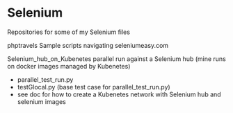 # Selenium
Repositories for some of my Selenium files

phptravels
Sample scripts navigating seleniumeasy.com

Selenium_hub_on_Kubenetes
parallel run against a Selenium hub (mine runs on docker images managed by Kubenetes)
- parallel_test_run.py
- testGlocal.py (base test case for parallel_test_run.py)
- see doc for how to create a Kubenetes network with Selenium hub and selenium images
